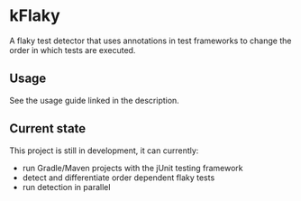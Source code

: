 # kFlaky

A flaky test detector that uses annotations in test frameworks to change the order in which tests are executed.

## Usage

See the usage guide linked in the description.

## Current state

This project is still in development, it can currently:
- run Gradle/Maven projects with the jUnit testing framework
- detect and differentiate order dependent flaky tests
- run detection in parallel
